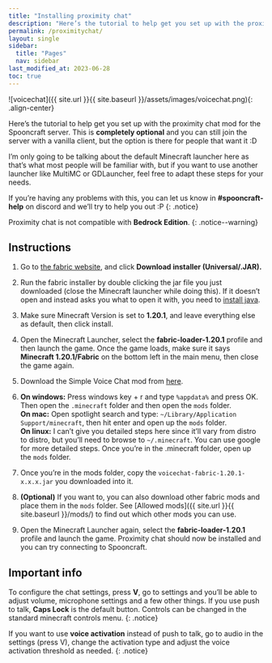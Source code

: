 ```yaml
---
title: "Installing proximity chat"
description: "Here’s the tutorial to help get you set up with the proximity chat mod for the Spooncraft server. This is completely optional and you can still join the server with a vanilla client, but the option is there for people that want it :D"
permalink: /proximitychat/
layout: single
sidebar:
  title: "Pages"
  nav: sidebar
last_modified_at: 2023-06-28
toc: true
---
```


![voicechat]({{ site.url }}{{ site.baseurl }}/assets/images/voicechat.png){: .align-center}

Here’s the tutorial to help get you set up with the proximity chat mod for the Spooncraft server. This is **completely optional** and you can still join the server with a vanilla client, but the option is there for people that want it :D

I’m only going to be talking about the default Minecraft launcher here as that’s what most people will be familiar with, but if you want to use another launcher like MultiMC or GDLauncher, feel free to adapt these steps for your needs. 

If you’re having any problems with this, you can let us know in **#spooncraft-help** on discord and we’ll try to help you out :P
{: .notice}

Proximity chat is not compatible with **Bedrock Edition**.
{: .notice--warning}

## Instructions

1. Go to [the fabric website](https://fabricmc.net/use/), and click **Download installer (Universal/.JAR).**
2. Run the fabric installer by double clicking the jar file you just downloaded (close the Minecraft launcher while doing this). If it doesn’t open and instead asks you what to open it with, you need to [install java](https://www.java.com/).
3. Make sure Minecraft Version is set to **1.20.1**, and leave everything else as default, then click install.
4. Open the Minecraft Launcher, select the **fabric-loader-1.20.1** profile and then launch the game. Once the game loads, make sure it says **Minecraft 1.20.1/Fabric** on the bottom left in the main menu, then close the game again.
5. Download the Simple Voice Chat mod from [here](https://modrinth.com/plugin/simple-voice-chat/version/fabric-1.20.1-2.4.12).
6. **On windows:** Press windows key + r and type `%appdata%` and press OK. Then open the `.minecraft` folder and then open the `mods` folder. \
**On mac:** Open spotlight search and type: `~/Library/Application Support/minecraft`, then hit enter and open up the `mods` folder. \
**On linux:** I can’t give you detailed steps here since it’ll vary from distro to distro, but you’ll need to browse to `~/.minecraft`. You can use google for more detailed steps. Once you’re in the .minecraft folder, open up the `mods` folder.
7. Once you’re in the mods folder, copy the `voicechat-fabric-1.20.1-x.x.x.jar` you downloaded into it.

8. **(Optional)** If you want to, you can also download other fabric mods and place them in the `mods` folder. See [Allowed mods]({{ site.url }}{{ site.baseurl }}/mods/) to find out which other mods you can use.

9. Open the Minecraft Launcher again, select the **fabric-loader-1.20.1** profile and launch the game. Proximity chat should now be installed and you can try connecting to Spooncraft.

## Important info

To configure the chat settings, press **V**, go to settings and you’ll be able to adjust volume, microphone settings and a few other things. If you use push to talk, **Caps Lock** is the default button. Controls can be changed in the standard minecraft controls menu.
{: .notice}

If you want to use **voice activation** instead of push to talk, go to audio in the settings (press V), change the activation type and adjust the voice activation threshold as needed.
{: .notice}